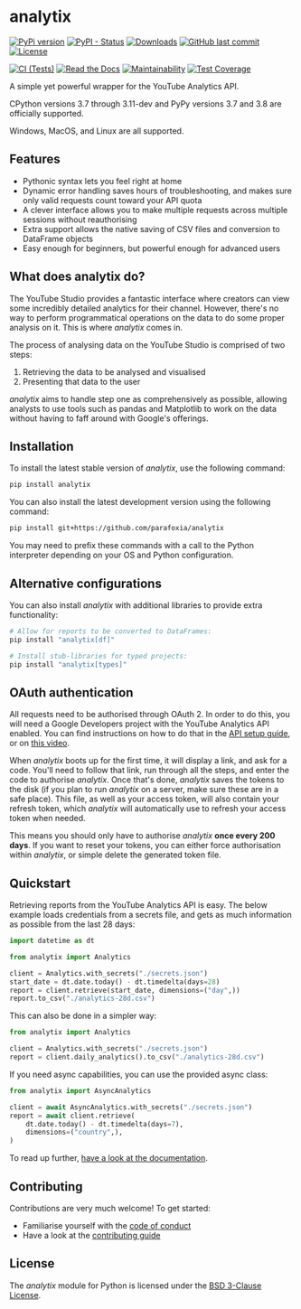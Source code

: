 # analytix

[![PyPi version](https://img.shields.io/pypi/v/analytix.svg)](https://pypi.python.org/pypi/analytix/)
[![PyPI - Status](https://img.shields.io/pypi/status/analytix)](https://pypi.python.org/pypi/analytix/)
[![Downloads](https://pepy.tech/badge/analytix)](https://pepy.tech/project/analytix)
[![GitHub last commit](https://img.shields.io/github/last-commit/parafoxia/analytix)](https://github.com/parafoxia/analytix)
[![License](https://img.shields.io/github/license/parafoxia/analytix.svg)](https://github.com/parafoxia/analytix/blob/main/LICENSE)

[![CI (Tests)](https://github.com/parafoxia/analytix/actions/workflows/ci-tests.yml/badge.svg)](https://github.com/parafoxia/analytix/actions/workflows/ci-tests.yml)
[![Read the Docs](https://img.shields.io/readthedocs/analytix)](https://analytix.readthedocs.io/en/latest/index.html)
[![Maintainability](https://api.codeclimate.com/v1/badges/8819bdebb2d4aa8dfcb7/maintainability)](https://codeclimate.com/github/parafoxia/analytix/maintainability)
[![Test Coverage](https://api.codeclimate.com/v1/badges/8819bdebb2d4aa8dfcb7/test_coverage)](https://codeclimate.com/github/parafoxia/analytix/test_coverage)

A simple yet powerful wrapper for the YouTube Analytics API.

CPython versions 3.7 through 3.11-dev and PyPy versions 3.7 and 3.8 are officially supported.

Windows, MacOS, and Linux are all supported.

## Features

- Pythonic syntax lets you feel right at home
- Dynamic error handling saves hours of troubleshooting, and makes sure only valid requests count toward your API quota
- A clever interface allows you to make multiple requests across multiple sessions without reauthorising
- Extra support allows the native saving of CSV files and conversion to DataFrame objects
- Easy enough for beginners, but powerful enough for advanced users

## What does analytix do?

The YouTube Studio provides a fantastic interface where creators can view some incredibly detailed analytics for their channel. However, there's no way to perform programmatical operations on the data to do some proper analysis on it. This is where *analytix* comes in.

The process of analysing data on the YouTube Studio is comprised of two steps:

1. Retrieving the data to be analysed and visualised
2. Presenting that data to the user

*analytix* aims to handle step one as comprehensively as possible, allowing analysts to use tools such as pandas and Matplotlib to work on the data without having to faff around with Google's offerings.

## Installation

To install the latest stable version of *analytix*, use the following command:
```sh
pip install analytix
```

You can also install the latest development version using the following command:
```sh
pip install git+https://github.com/parafoxia/analytix
```

You may need to prefix these commands with a call to the Python interpreter depending on your OS and Python configuration.

## Alternative configurations

You can also install *analytix* with additional libraries to provide extra functionality:

```sh
# Allow for reports to be converted to DataFrames:
pip install "analytix[df]"

# Install stub-libraries for typed projects:
pip install "analytix[types]"
```

## OAuth authentication

All requests need to be authorised through OAuth 2. In order to do this, you will need a Google Developers project with the YouTube Analytics API enabled. You can find instructions on how to do that in the [API setup guide](https://analytix.readthedocs.io/en/latest/refs/yt-analytics-setup.html), or on [this video](https://www.youtube.com/watch?v=1Xday10ZWeg).

When *analytix* boots up for the first time, it will display a link, and ask for a code. You'll need to follow that link, run through all the steps, and enter the code to authorise *analytix*. Once that's done, *analytix* saves the tokens to the disk (if you plan to run *analytix* on a server, make sure these are in a safe place). This file, as well as your access token, will also contain your refresh token, which *analytix* will automatically use to refresh your access token when needed.

This means you should only have to authorise *analytix* **once every 200 days**. If you want to reset your tokens, you can either force authorisation within *analytix*, or simple delete the generated token file.

## Quickstart

Retrieving reports from the YouTube Analytics API is easy. The below example loads credentials from a secrets file, and gets as much information as possible from the last 28 days:

```py
import datetime as dt

from analytix import Analytics

client = Analytics.with_secrets("./secrets.json")
start_date = dt.date.today() - dt.timedelta(days=28)
report = client.retrieve(start_date, dimensions=("day",))
report.to_csv("./analytics-28d.csv")
```

This can also be done in a simpler way:

```py
from analytix import Analytics

client = Analytics.with_secrets("./secrets.json")
report = client.daily_analytics().to_csv("./analytics-28d.csv")
```

If you need async capabilities, you can use the provided async class:

```py
from analytix import AsyncAnalytics

client = await AsyncAnalytics.with_secrets("./secrets.json")
report = await client.retrieve(
    dt.date.today() - dt.timedelta(days=7),
    dimensions=("country",),
)
```

To read up further, [have a look at the documentation](https://analytix.readthedocs.io).

## Contributing

Contributions are very much welcome! To get started:

* Familiarise yourself with the [code of conduct](https://github.com/parafoxia/analytix/blob/main/CODE_OF_CONDUCT.md)
* Have a look at the [contributing guide](https://github.com/parafoxia/analytix/blob/main/CONTRIBUTING.md)

## License

The *analytix* module for Python is licensed under the [BSD 3-Clause License](https://github.com/parafoxia/analytix/blob/main/LICENSE).
